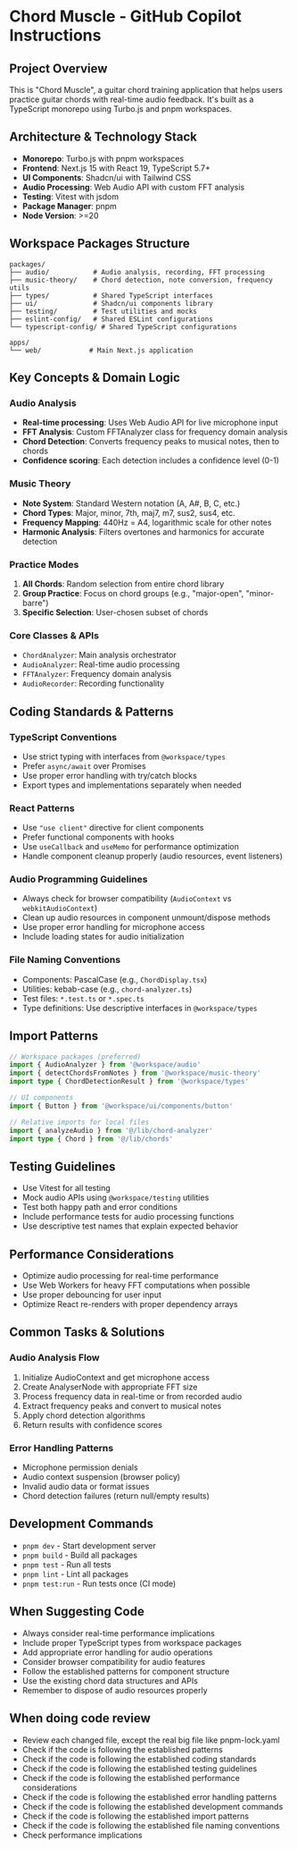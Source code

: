 # Chord Muscle - GitHub Copilot Instructions

## Project Overview
This is "Chord Muscle", a guitar chord training application that helps users practice guitar chords with real-time audio feedback. It's built as a TypeScript monorepo using Turbo.js and pnpm workspaces.

## Architecture & Technology Stack
- **Monorepo**: Turbo.js with pnpm workspaces
- **Frontend**: Next.js 15 with React 19, TypeScript 5.7+
- **UI Components**: Shadcn/ui with Tailwind CSS
- **Audio Processing**: Web Audio API with custom FFT analysis
- **Testing**: Vitest with jsdom
- **Package Manager**: pnpm
- **Node Version**: >=20

## Workspace Packages Structure
```
packages/
├── audio/           # Audio analysis, recording, FFT processing
├── music-theory/    # Chord detection, note conversion, frequency utils
├── types/           # Shared TypeScript interfaces
├── ui/              # Shadcn/ui components library
├── testing/         # Test utilities and mocks
├── eslint-config/   # Shared ESLint configurations
└── typescript-config/ # Shared TypeScript configurations

apps/
└── web/            # Main Next.js application
```

## Key Concepts & Domain Logic

### Audio Analysis
- **Real-time processing**: Uses Web Audio API for live microphone input
- **FFT Analysis**: Custom FFTAnalyzer class for frequency domain analysis
- **Chord Detection**: Converts frequency peaks to musical notes, then to chords
- **Confidence scoring**: Each detection includes a confidence level (0-1)

### Music Theory
- **Note System**: Standard Western notation (A, A#, B, C, etc.)
- **Chord Types**: Major, minor, 7th, maj7, m7, sus2, sus4, etc.
- **Frequency Mapping**: 440Hz = A4, logarithmic scale for other notes
- **Harmonic Analysis**: Filters overtones and harmonics for accurate detection

### Practice Modes
1. **All Chords**: Random selection from entire chord library
2. **Group Practice**: Focus on chord groups (e.g., "major-open", "minor-barre")
3. **Specific Selection**: User-chosen subset of chords

### Core Classes & APIs
- `ChordAnalyzer`: Main analysis orchestrator
- `AudioAnalyzer`: Real-time audio processing
- `FFTAnalyzer`: Frequency domain analysis
- `AudioRecorder`: Recording functionality

## Coding Standards & Patterns

### TypeScript Conventions
- Use strict typing with interfaces from `@workspace/types`
- Prefer `async/await` over Promises
- Use proper error handling with try/catch blocks
- Export types and implementations separately when needed

### React Patterns
- Use `"use client"` directive for client components
- Prefer functional components with hooks
- Use `useCallback` and `useMemo` for performance optimization
- Handle component cleanup properly (audio resources, event listeners)

### Audio Programming Guidelines
- Always check for browser compatibility (`AudioContext` vs `webkitAudioContext`)
- Clean up audio resources in component unmount/dispose methods
- Use proper error handling for microphone access
- Include loading states for audio initialization

### File Naming Conventions
- Components: PascalCase (e.g., `ChordDisplay.tsx`)
- Utilities: kebab-case (e.g., `chord-analyzer.ts`)
- Test files: `*.test.ts` or `*.spec.ts`
- Type definitions: Use descriptive interfaces in `@workspace/types`

## Import Patterns
```typescript
// Workspace packages (preferred)
import { AudioAnalyzer } from '@workspace/audio'
import { detectChordsFromNotes } from '@workspace/music-theory'
import type { ChordDetectionResult } from '@workspace/types'

// UI components
import { Button } from '@workspace/ui/components/button'

// Relative imports for local files
import { analyzeAudio } from '@/lib/chord-analyzer'
import type { Chord } from '@/lib/chords'
```

## Testing Guidelines
- Use Vitest for all testing
- Mock audio APIs using `@workspace/testing` utilities
- Test both happy path and error conditions
- Include performance tests for audio processing functions
- Use descriptive test names that explain expected behavior

## Performance Considerations
- Optimize audio processing for real-time performance
- Use Web Workers for heavy FFT computations when possible
- Use proper debouncing for user input
- Optimize React re-renders with proper dependency arrays

## Common Tasks & Solutions

### Audio Analysis Flow
1. Initialize AudioContext and get microphone access
2. Create AnalyserNode with appropriate FFT size
3. Process frequency data in real-time or from recorded audio
4. Extract frequency peaks and convert to musical notes
5. Apply chord detection algorithms
6. Return results with confidence scores

### Error Handling Patterns
- Microphone permission denials
- Audio context suspension (browser policy)
- Invalid audio data or format issues
- Chord detection failures (return null/empty results)

## Development Commands
- `pnpm dev` - Start development server
- `pnpm build` - Build all packages
- `pnpm test` - Run all tests
- `pnpm lint` - Lint all packages
- `pnpm test:run` - Run tests once (CI mode)

## When Suggesting Code
- Always consider real-time performance implications
- Include proper TypeScript types from workspace packages
- Add appropriate error handling for audio operations
- Consider browser compatibility for audio features
- Follow the established patterns for component structure
- Use the existing chord data structures and APIs
- Remember to dispose of audio resources properly

## When doing code review
- Review each changed file, except the real big file like pnpm-lock.yaml
- Check if the code is following the established patterns
- Check if the code is following the established coding standards
- Check if the code is following the established testing guidelines
- Check if the code is following the established performance considerations
- Check if the code is following the established error handling patterns
- Check if the code is following the established development commands
- Check if the code is following the established import patterns
- Check if the code is following the established file naming conventions
- Check performance implications